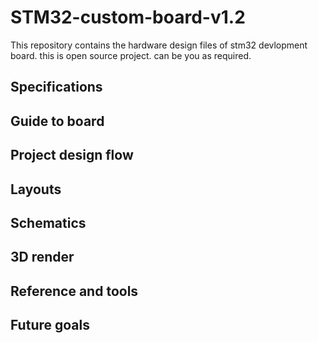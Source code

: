 # STM32-custom-board-v1.2

This repository contains the hardware design files of stm32 devlopment board. this is open source project. can be you as required.

Specifications
--

Guide to board
--

Project design flow
--

Layouts
--

Schematics
---

3D render
---

Reference and tools 
--

Future goals 
--
